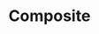 ---
title: Composite
permalink: /patterns/strukturmuster/composite
sidebar:
    nav: strukturmuster
---